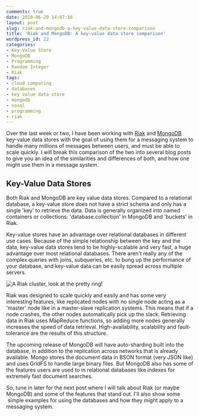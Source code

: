 ```yaml
---
comments: true
date: 2010-06-29 14:07:16
layout: post
slug: riak-and-mongodb-a-key-value-data-store-comparison
title: 'Riak and MongoDB: A key-value data store comparison'
wordpress_id: 22
categories:
- Key-Value Store
- MongoDB
- Programming
- Random Integer
- Riak
tags:
- cloud computing
- databases
- key value data store
- mongodb
- nosql
- programming
- riak
---
```


Over the last week or two, I have been working with [Riak](http://riak.basho.com/) and [MongoDB](http://www.mongodb.org/) key-value data stores with the goal of using them for a messaging system to handle many millions of messages between users, and must be able to scale quickly. I will break this comparison of the two into several blog posts to give you an idea of the similarities and differences of both, and how one might use them in a message system.


## Key-Value Data Stores


Both Riak and MongoDB are key value data stores. Compared to a relational database, a key-value store does not have a strict schema and only has a single 'key' to retrieve the data. Data is generally organized into named containers or collections: 'database.collection' in MongoDB and 'buckets' in Riak.

Key-value stores have an advantage over relational databases in different use cases. Because of the simple relationship between the key and the data, key-value data stores tend to be highly-scalable and very fast, a huge advantage over most relational databases. There aren't really any of the complex queries with joins, subqueries, etc. to bung up the performance of your database, and key-value data can be easily spread across multiple servers.

![A Riak cluster, look at the pretty ring!](http://wiki.basho.com/download/attachments/360641/riak-ring.png?version=1&modificationDate=1274305664000)

Riak was designed to scale quickly and easily and has some very interesting features, like replicated nodes with no single node acting as a 'master' node like in a master-slave replication systems. This means that if a node crashes, the other nodes automatically pick up the slack. Retrieving data in Riak uses MapReduce functions, so adding more nodes generally increases the speed of data retrieval. High-availability, scalability and fault-tolerance are the results of this structure.

The upcoming release of MongoDB will have auto-sharding built into the database, in addition to the replication across networks that is already available. Mongo stores the document data in BSON format (very JSON like) and uses GridFS to handle large binary files. But MongoDB also has some of the features users are used to in relational databases like indexes for extremely fast document searches.

So, tune in later for the next post where I will talk about Riak (or maybe MongoDB) and some of the features that stand out. I'll also show some  simple examples for using the databases and how they might apply to a messaging system.
